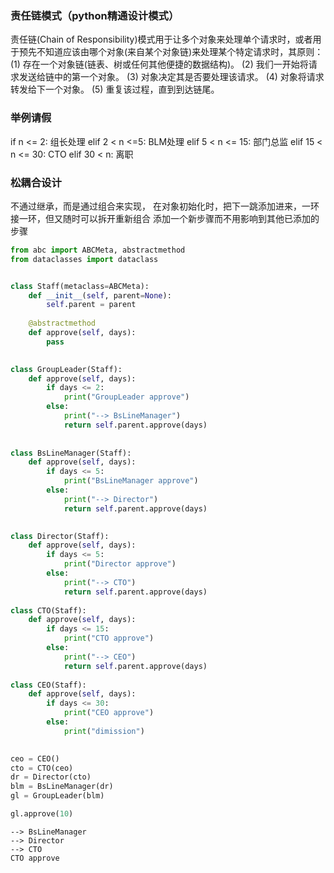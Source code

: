 ### 责任链模式（python精通设计模式）
责任链(Chain of Responsibility)模式用于让多个对象来处理单个请求时，或者用于预先不知道应该由哪个对象(来自某个对象链)来处理某个特定请求时，其原则：
(1) 存在一个对象链(链表、树或任何其他便捷的数据结构)。 
(2) 我们一开始将请求发送给链中的第一个对象。
(3) 对象决定其是否要处理该请求。
(4) 对象将请求转发给下一个对象。
(5) 重复该过程，直到到达链尾。



### 举例请假
if n <= 2:
    组长处理
elif 2 < n <=5:
    BLM处理
elif 5 < n <= 15:
    部门总监
elif 15 < n <= 30:
    CTO
elif 30 < n:
    离职


### 松耦合设计
不通过继承，而是通过组合来实现，
在对象初始化时，把下一跳添加进来，一环接一环，但又随时可以拆开重新组合
添加一个新步骤而不用影响到其他已添加的步骤


```python
from abc import ABCMeta, abstractmethod
from dataclasses import dataclass


class Staff(metaclass=ABCMeta):
    def __init__(self, parent=None):
        self.parent = parent
        
    @abstractmethod
    def approve(self, days):
        pass

    
class GroupLeader(Staff):
    def approve(self, days):
        if days <= 2:
            print("GroupLeader approve")
        else:
            print("--> BsLineManager")
            return self.parent.approve(days)
    
    
class BsLineManager(Staff):
    def approve(self, days):
        if days <= 5:
            print("BsLineManager approve")
        else:
            print("--> Director")
            return self.parent.approve(days)
    

class Director(Staff):
    def approve(self, days):
        if days <= 5:
            print("Director approve")
        else:
            print("--> CTO")
            return self.parent.approve(days)
        
class CTO(Staff):
    def approve(self, days):
        if days <= 15:
            print("CTO approve")
        else:
            print("--> CEO")
            return self.parent.approve(days)
    
class CEO(Staff):
    def approve(self, days):
        if days <= 30:
            print("CEO approve")
        else:
            print("dimission")

            
ceo = CEO()
cto = CTO(ceo)
dr = Director(cto)
blm = BsLineManager(dr)
gl = GroupLeader(blm)

gl.approve(10)
```

    --> BsLineManager
    --> Director
    --> CTO
    CTO approve



```python

```
